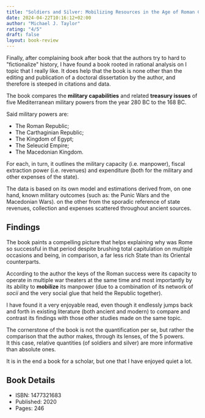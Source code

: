 ```yaml
---
title: "Soldiers and Silver: Mobilizing Resources in the Age of Roman Conquest"
date: 2024-04-22T10:16:12+02:00
author: "Michael J. Taylor"
rating: "4/5"
draft: false
layout: book-review
---
```


Finally, after complaining book after book that the authors try to hard to "fictionalize" history,
I have found a book rooted in rational analysis on I topic that I really like.
It does help that the book is none other than the editing and publication of a doctoral dissertation by the author,
and therefore is steeped in citations and data.

The book compares the **military capabilities** and related **treasury issues**
of five Mediterranean military powers from the year 280 BC to the 168 BC.

Said military powers are:

- The Roman Republic;
- The Carthaginian Republic;
- The Kingdom of Egypt;
- The Seleucid Empire;
- The Macedonian Kingdom.

For each, in turn, it outlines the military capacity (i.e. manpower),
fiscal extraction power (i.e. revenues)
and expenditure (both for the military and other expenses of the state).

The data is based on its own model and estimations
derived from, on one hand, known military outcomes (such as: the Punic Wars and the Macedonian Wars).
on the other from the sporadic reference of state revenues, collection and expenses
scattered throughout ancient sources.

## Findings

The book paints a compelling picture that helps explaining why was Rome so successful in that period
despite brushing total capitulation on multiple occasions and being, in comparison, a far less rich
State than its Oriental counterparts.

According to the author the keys of the Roman success were
its capacity to operate in multiple war theaters at the same time and most importantly
by its ability to **mobilize** its manpower (due to a combination of its network of _socii_ and
the very social glue that held the Republic together).

I have found it a very enjoyable read, even though it endlessly jumps back and forth in existing literature
(both ancient and modern) to compare and contrast its findings with
those other studies made on the same topic.

The cornerstone of the book is not the quantification per se,
but rather the comparison that the author makes,
through its lenses, of the 5 powers.  
It this case, relative quantities (of soldiers and silver) are more informative than absolute ones.

It is in the end a book for a scholar, but one that I have enjoyed quiet a lot.

## Book Details

- ISBN: 1477321683
- Published: 2020
- Pages: 246
